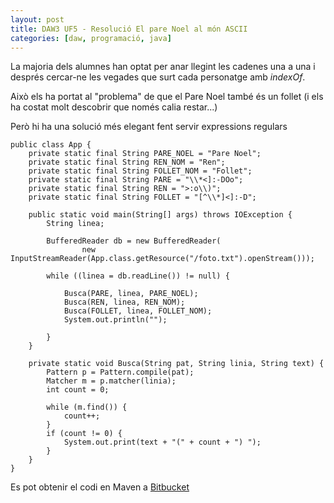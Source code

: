 ```yaml
---
layout: post
title: DAW3 UF5 - Resolució El pare Noel al món ASCII
categories: [daw, programació, java]
---
```

La majoria dels alumnes han optat per anar llegint les cadenes una a una i després cercar-ne les vegades que surt cada personatge amb *indexOf*.

Això els ha portat al "problema" de que el Pare Noel també és un follet (i els ha costat molt descobrir que només calia restar...)

Però hi ha una solució més elegant fent servir expressions regulars

    public class App {
        private static final String PARE_NOEL = "Pare Noel";
        private static final String REN_NOM = "Ren";
        private static final String FOLLET_NOM = "Follet";
        private static final String PARE = "\\*<]:-DOo";
        private static final String REN = ">:o\\)";
        private static final String FOLLET = "[^\\*]<]:-D";

        public static void main(String[] args) throws IOException {
            String linea;

            BufferedReader db = new BufferedReader(
                    new InputStreamReader(App.class.getResource("/foto.txt").openStream()));

            while ((linea = db.readLine()) != null) {

                Busca(PARE, linea, PARE_NOEL);
                Busca(REN, linea, REN_NOM);
                Busca(FOLLET, linea, FOLLET_NOM);
                System.out.println("");

            }
        }

        private static void Busca(String pat, String linia, String text) {
            Pattern p = Pattern.compile(pat);
            Matcher m = p.matcher(linia);
            int count = 0;

            while (m.find()) {
                count++;
            }
            if (count != 0) {
                System.out.print(text + "(" + count + ") ");
            }
        }
    }

Es pot obtenir el codi en Maven a [Bitbucket](https://bitbucket.org/francesc_xavier_sala_pujolar/asciinoel/src)
